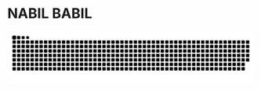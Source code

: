 # NABIL BABIL
<picture>
  <source media="(prefers-color-scheme: dark)" srcset="https://raw.githubusercontent.com/Nabil-nl/snake-/main/github-snake.svg" />
  <source media="(prefers-color-scheme: light)" srcset="https://github.com/Nabil-nl/snake-/blob/main/github-user-light.svg"/>
  <img alt="github-snake" src="https://raw.githubusercontent.com/Nabil-nl/snake-/main/github-snake.svg" />
</picture>
